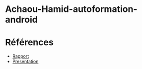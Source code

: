# Achaou-Hamid-autoformation-android

# Références 
- [Rapport](https://solicoders.github.io/Achaou-Hamid-autoformation-android/) 
- [Presentation](https://solicoders.github.io/Achaou-Hamid-autoformation-android/presentation.html) 